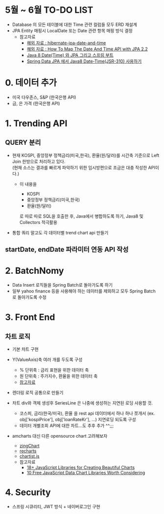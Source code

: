 # 5월 ~ 6월 TO-DO LIST
- Database 의 모든 테이블에 대한 Time 관련 컬럼들 모두 ERD 재설계
- JPA Entity 매핑시 LocalDate 또는 Date 관련 항목 매핑 방식 결정
    - 참고자료
        - [해외 자료 : hibernate-jpa-date-and-time](https://thoughts-on-java.org/hibernate-jpa-date-and-time/)
        - [해외 자료 : How To Map The Date And Time API with JPA 2.2](https://thoughts-on-java.org/map-date-time-api-jpa-2-2/)
        - [Java 8 Date(Time) 와 JPA 그리고 스프링 부트](https://www.popit.kr/java-8-datetime-%EC%99%80-jpahiberante-%EA%B7%B8%EB%A6%AC%EA%B3%A0-%EC%8A%A4%ED%94%84%EB%A7%81-%EB%B6%80%ED%8A%B8/)
        - [Spring Data JPA 에서 Java8 Date-Time(JSR-310) 사용하기](https://homoefficio.github.io/2016/11/19/Spring-Data-JPA-%EC%97%90%EC%84%9C-Java8-Date-Time-JSR-310-%EC%82%AC%EC%9A%A9%ED%95%98%EA%B8%B0/)

# 0. 데이터 추가
- 미국 다우존스, S&P (한국은행 API)
- 금, 은 가격 (한국은행 API)

# 1. Trending API
## QUERY 분리
- 현재 KOSPI, 중앙정부 정책금리(미국,한국), 환율(원/달러)를 시간축 기준으로 Left Join 한방으로 처리하고 있다.  
  (현재 소스는 결과를 빠르게 파악하기 위한 임시방편으로 조금은 대충 작성한 API이다.)
    - 이 내용을 
        - KOSPI
        - 중앙정부 정책금리(미국,한국)
        - 환율(원/달러)
    
      로 따로 따로 SQL을 호출한 후, Java에서 병합하도록 하기, Java8 및 Collectors 적극활용
       
- 통합 쿼리 말고도 각 데이터별 trend chart api 만들기
    
    
## startDate, endDate 파라미터 연동 API 작성

# 2. BatchNomy
- Data Insert 로직들을 Spring Batch로 돌아가도록 하기
- 일부 yahoo finance 등을 사용해야 하는 데이터를 제외하고 모두 Spring Batch로 돌아가도록 수정

# 3. Front End
## 차트 로직  
- 기본 차트 구현
- Y(ValueAxis)축 여러 개를 두도록 구성
    - % 단위축 : 금리 표현을 위한 데이터 축
    - 원 단위축 : 주가지수, 환율을 위한 데이터 축
    - [참고자료](https://github.com/soongujung/stock-data/blob/master/stock-data-api/src/main/resources/templates/trending/web/closing_price/index.html)
     
- 렌더링 로직 공통으로 만들기 
- 차트 div와 객체 생성후 SeriesLine 은 나중에 생성하는 지연된 로딩 사용할 것.
    - 코스피, 금리(한국/미국), 환율 을 rest api 데이터에서 하나 하나 쪼개서 (ex. obj['kospiPrice'], obj['loanRateKr'], ...) 지연로딩 되도록 구성
    - 데이터 개별조회 API에 대한 차트...도 추후 추가 ^^;;;
    
- amcharts 대신 다른 opensource chart 고려해보자 
    - [zingChart](zingchart.com/gallery/open-high-low-close-chart-with-preview-and-interactive-crosshairs)
    - [recharts](http://recharts.org/en-US/examples/SynchronizedLineChart)
    - [chartist.js](http://gionkunz.github.io/chartist-js/)
    - 참고자료
        - [18+ JavaScript Libraries for Creating Beautiful Charts](https://www.sitepoint.com/best-javascript-charting-libraries/)
        - [10 Free JavaScript Data Chart Libraries Worth Considering](https://speckyboy.com/open-source-javascript-data-chart-libraries/)
    
# 4. Security
- 스프링 시큐리티, JWT 방식 + 네이버로그인 구현